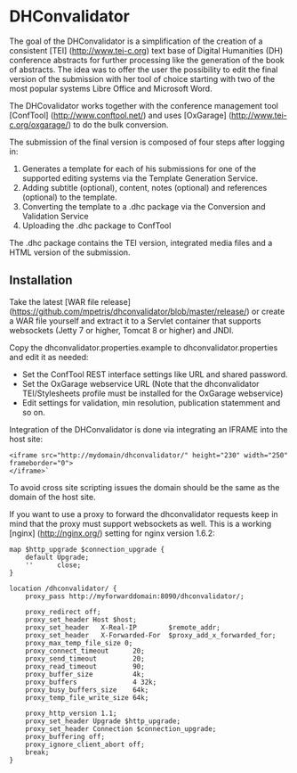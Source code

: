 # DHConvalidator

The goal of the DHConvalidator is a simplification of the creation of a consistent [TEI] (http://www.tei-c.org) text base of Digital Humanities (DH) conference abstracts for further processing like the generation of the book of abstracts. The idea was to offer the user the possibility to edit the final version of the submission with her tool of choice starting with two of the most popular systems Libre Office and Microsoft Word. 

The DHCovalidator works together with the conference management tool [ConfTool] (http://www.conftool.net/) and uses [OxGarage] (http://www.tei-c.org/oxgarage/) to do the bulk conversion.

The submission of the final version is composed of four steps after logging in:

1. Generates a template for each of his submissions for one of the supported editing systems via the Template Generation Service.
2. Adding subtitle (optional), content, notes (optional) and references (optional) to the template.
3. Converting the template to a .dhc package via the Conversion and Validation Service
4. Uploading the .dhc package to ConfTool

The .dhc package contains the TEI version, integrated media files and a HTML version of the submission.

## Installation
Take the latest [WAR file release] (https://github.com/mpetris/dhconvalidator/blob/master/release/) or create a WAR file yourself and extract it to a Servlet container that supports websockets (Jetty 7 or higher, Tomcat 8 or higher) and JNDI. 

Copy the dhconvalidator.properties.example to dhconvalidator.properties and edit it as needed:
- Set the ConfTool REST interface settings like URL and shared password. 
- Set the OxGarage webservice URL (Note that the dhconvalidator TEI/Stylesheets profile must be installed for the OxGarage webservice)
- Edit settings for validation, min resolution, publication statemment and so on.

Integration of the DHConvalidator is done via integrating an IFRAME into the host site:

```
<iframe src="http://mydomain/dhconvalidator/" height="230" width="250" frameborder="0">
</iframe>`
```

To avoid cross site scripting issues the domain should be the same as the domain of the host site. 

If you want to use a proxy to forward the dhconvalidator requests keep in mind that the proxy must support websockets as well.
This is a working [nginx] (http://nginx.org/) setting for nginx version 1.6.2:

	map $http_upgrade $connection_upgrade {
        default Upgrade;
        ''      close;
	}

	location /dhconvalidator/ {
		proxy_pass http://myforwarddomain:8090/dhconvalidator/;

		proxy_redirect off;
		proxy_set_header Host $host;
		proxy_set_header   X-Real-IP        $remote_addr;
		proxy_set_header   X-Forwarded-For  $proxy_add_x_forwarded_for;
		proxy_max_temp_file_size 0;
		proxy_connect_timeout      20;
		proxy_send_timeout         20;
		proxy_read_timeout         90;
		proxy_buffer_size          4k;
		proxy_buffers              4 32k;
		proxy_busy_buffers_size    64k;
		proxy_temp_file_write_size 64k;

		proxy_http_version 1.1;
		proxy_set_header Upgrade $http_upgrade;
		proxy_set_header Connection $connection_upgrade;
		proxy_buffering off;
		proxy_ignore_client_abort off;
		break;
	}




